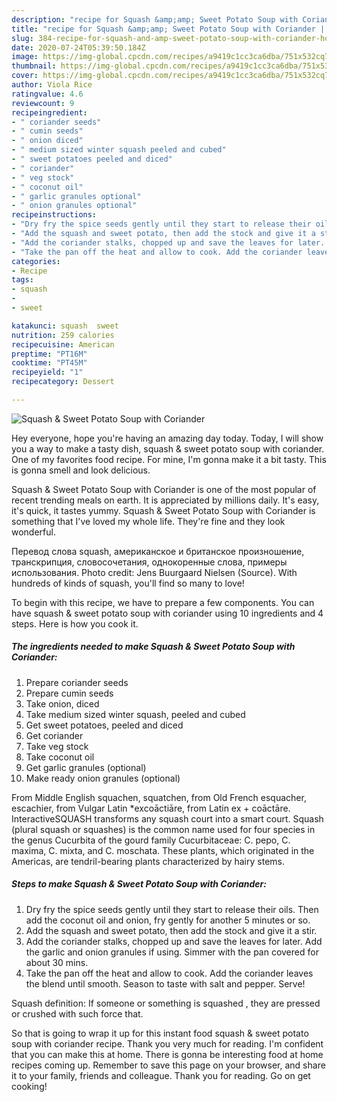 ```yaml
---
description: "recipe for Squash &amp;amp; Sweet Potato Soup with Coriander | how to make good Squash &amp;amp; Sweet Potato Soup with Coriander"
title: "recipe for Squash &amp;amp; Sweet Potato Soup with Coriander | how to make good Squash &amp;amp; Sweet Potato Soup with Coriander"
slug: 384-recipe-for-squash-and-amp-sweet-potato-soup-with-coriander-how-to-make-good-squash-and-amp-sweet-potato-soup-with-coriander
date: 2020-07-24T05:39:50.184Z
image: https://img-global.cpcdn.com/recipes/a9419c1cc3ca6dba/751x532cq70/squash-sweet-potato-soup-with-coriander-recipe-main-photo.jpg
thumbnail: https://img-global.cpcdn.com/recipes/a9419c1cc3ca6dba/751x532cq70/squash-sweet-potato-soup-with-coriander-recipe-main-photo.jpg
cover: https://img-global.cpcdn.com/recipes/a9419c1cc3ca6dba/751x532cq70/squash-sweet-potato-soup-with-coriander-recipe-main-photo.jpg
author: Viola Rice
ratingvalue: 4.6
reviewcount: 9
recipeingredient:
- " coriander seeds"
- " cumin seeds"
- " onion diced"
- " medium sized winter squash peeled and cubed"
- " sweet potatoes peeled and diced"
- " coriander"
- " veg stock"
- " coconut oil"
- " garlic granules optional"
- " onion granules optional"
recipeinstructions:
- "Dry fry the spice seeds gently until they start to release their oils. Then add the coconut oil and onion, fry gently for another 5 minutes or so."
- "Add the squash and sweet potato, then add the stock and give it a stir."
- "Add the coriander stalks, chopped up and save the leaves for later. Add the garlic and onion granules if using. Simmer with the pan covered for about 30 mins."
- "Take the pan off the heat and allow to cook. Add the coriander leaves the blend until smooth. Season to taste with salt and pepper. Serve!"
categories:
- Recipe
tags:
- squash
- 
- sweet

katakunci: squash  sweet 
nutrition: 259 calories
recipecuisine: American
preptime: "PT16M"
cooktime: "PT45M"
recipeyield: "1"
recipecategory: Dessert

---
```



![Squash &amp; Sweet Potato Soup with Coriander](https://img-global.cpcdn.com/recipes/a9419c1cc3ca6dba/751x532cq70/squash-sweet-potato-soup-with-coriander-recipe-main-photo.jpg)

Hey everyone, hope you're having an amazing day today. Today, I will show you a way to make a tasty dish, squash &amp; sweet potato soup with coriander. One of my favorites food recipe. For mine, I'm gonna make it a bit tasty. This is gonna smell and look delicious.

Squash &amp; Sweet Potato Soup with Coriander is one of the most popular of recent trending meals on earth. It is appreciated by millions daily. It's easy, it's quick, it tastes yummy. Squash &amp; Sweet Potato Soup with Coriander is something that I've loved my whole life. They're fine and they look wonderful.

Перевод слова squash, американское и британское произношение, транскрипция, словосочетания, однокоренные слова, примеры использования. Photo credit: Jens Buurgaard Nielsen (Source). With hundreds of kinds of squash, you&#39;ll find so many to love!


To begin with this recipe, we have to prepare a few components. You can have squash &amp; sweet potato soup with coriander using 10 ingredients and 4 steps. Here is how you cook it.

<!--inarticleads1-->

##### The ingredients needed to make Squash &amp; Sweet Potato Soup with Coriander:

1. Prepare  coriander seeds
1. Prepare  cumin seeds
1. Take  onion, diced
1. Take  medium sized winter squash, peeled and cubed
1. Get  sweet potatoes, peeled and diced
1. Get  coriander
1. Take  veg stock
1. Take  coconut oil
1. Get  garlic granules (optional)
1. Make ready  onion granules (optional)


From Middle English squachen, squatchen, from Old French esquacher, escachier, from Vulgar Latin *excoāctiāre, from Latin ex + coāctāre. InteractiveSQUASH transforms any squash court into a smart court. Squash (plural squash or squashes) is the common name used for four species in the genus Cucurbita of the gourd family Cucurbitaceae: C. pepo, C. maxima, C. mixta, and C. moschata. These plants, which originated in the Americas, are tendril-bearing plants characterized by hairy stems. 

<!--inarticleads2-->

##### Steps to make Squash &amp; Sweet Potato Soup with Coriander:

1. Dry fry the spice seeds gently until they start to release their oils. Then add the coconut oil and onion, fry gently for another 5 minutes or so.
1. Add the squash and sweet potato, then add the stock and give it a stir.
1. Add the coriander stalks, chopped up and save the leaves for later. Add the garlic and onion granules if using. Simmer with the pan covered for about 30 mins.
1. Take the pan off the heat and allow to cook. Add the coriander leaves the blend until smooth. Season to taste with salt and pepper. Serve!


Squash definition: If someone or something is squashed , they are pressed or crushed with such force that. 

So that is going to wrap it up for this instant food squash &amp; sweet potato soup with coriander recipe. Thank you very much for reading. I'm confident that you can make this at home. There is gonna be interesting food at home recipes coming up. Remember to save this page on your browser, and share it to your family, friends and colleague. Thank you for reading. Go on get cooking!
